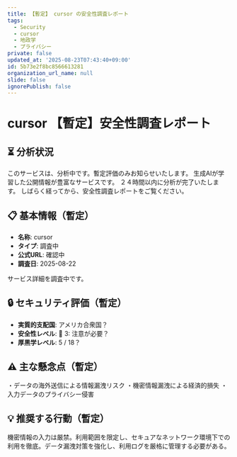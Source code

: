 ```yaml
---
title: 【暫定】 cursor の安全性調査レポート
tags:
  - Security
  - cursor
  - 地政学
  - プライバシー
private: false
updated_at: '2025-08-23T07:43:40+09:00'
id: 5b73e2f8bc8566613281
organization_url_name: null
slide: false
ignorePublish: false
---
```

# cursor 【暫定】安全性調査レポート

## ⏳ 分析状況
このサービスは、分析中です。暫定評価のみお知らせいたします。
生成AIが学習した公開情報が豊富なサービスです。
２４時間以内に分析が完了いたします。
しばらく経ってから、安全性調査レポートをご覧ください。

## 📋 基本情報（暫定）
- **名称**: cursor
- **タイプ**: 調査中
- **公式URL**: 確認中
- **調査日**: 2025-08-22

サービス詳細を調査中です。

## 🔒 セキュリティ評価（暫定）
- **実質的支配国**: アメリカ合衆国？
- **安全性レベル**: 🔶 3: 注意が必要？
- **厚黒学レベル**: 5 / 18？

## ⚠️ 主な懸念点（暫定）
・データの海外送信による情報漏洩リスク
・機密情報漏洩による経済的損失
・入力データのプライバシー侵害

## 💡 推奨する行動（暫定）
機密情報の入力は厳禁。利用範囲を限定し、セキュアなネットワーク環境下での利用を徹底。データ漏洩対策を強化し、利用ログを厳格に管理する必要がある。
